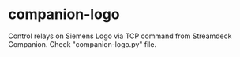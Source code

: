 # companion-logo
Control relays on Siemens Logo via TCP command from Streamdeck Companion. Check "companion-logo.py" file.
